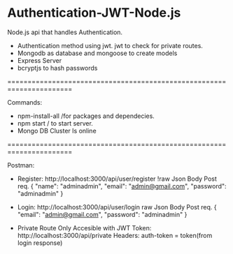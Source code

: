 # Authentication-JWT-Node.js

Node.js api that handles Authentication.

- Authentication method using jwt. jwt to check for private routes.
- Mongodb as database and mongoose to create models
- Express Server
- bcryptjs to hash passwords

======================================================================

Commands:
- npm-install-all /for packages and dependecies.
- npm start / to start server.
- Mongo DB Cluster Is online 

======================================================================

Postman:

- Register: http://localhost:3000/api/user/register
!raw Json Body Post req.
{
    "name": "adminadmin",
    "email": "admin@gmail.com",
    "password": "adminadmin"
}


- Login: 
http://localhost:3000/api/user/login
raw Json Body Post req.
{
    "email": "admin@gmail.com",
    "password": "adminadmin"
}


- Private Route Only Accesible with JWT Token:
http://localhost:3000/api/private
Headers: auth-token = token(from login response)
